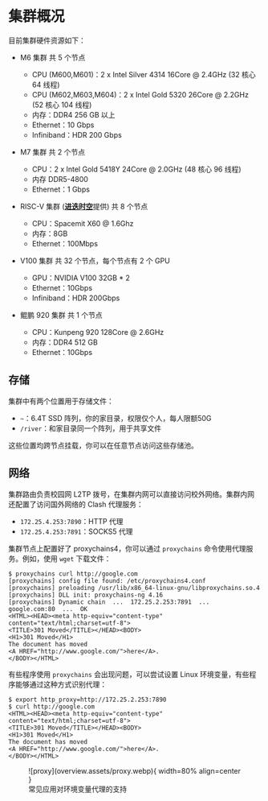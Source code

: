 # 集群概况

目前集群硬件资源如下：

- M6 集群 共 5 个节点
    - CPU (M600,M601)：2 x Intel Silver 4314 16Core @ 2.4GHz (32 核心 64 线程)
    - CPU (M602,M603,M604)：2 x Intel Gold 5320 26Core @ 2.2GHz (52 核心 104 线程)
    - 内存：DDR4 256 GB 以上
    - Ethernet：10 Gbps
    - Infiniband：HDR 200 Gbps

- M7 集群 共 2 个节点
    - CPU：2 x Intel Gold 5418Y 24Core @ 2.0GHz (48 核心 96 线程)
    - 内存 DDR5-4800
    - Ethernet：1 Gbps

- RISC-V 集群 ([**进迭时空**](https://www.spacemit.com/)提供) 共 8 个节点
    - CPU：Spacemit X60 @ 1.6Ghz
    - 内存：8GB
    - Ethernet：100Mbps


- V100 集群 共 32 个节点，每个节点有 2 个 GPU
    - GPU：NVIDIA V100 32GB * 2
    - Ethernet：10Gbps
    - Infiniband：HDR 200Gbps

- 鲲鹏 920 集群 共 1 个节点
    - CPU：Kunpeng 920 128Core @ 2.6GHz
    - 内存：DDR4 512 GB
    - Ethernet：10Gbps

## 存储

集群中有两个位置用于存储文件：

- `~`：6.4T SSD 阵列，你的家目录，权限仅个人，每人限额50G
- `/river`：和家目录同一个阵列，用于共享文件

这些位置均跨节点挂载，你可以在任意节点访问这些存储池。


## 网络

集群路由负责校园网 L2TP 拨号，在集群内网可以直接访问校外网络。集群内网还配置了访问国外网络的 Clash 代理服务：

- `172.25.4.253:7890`：HTTP 代理
- `172.25.4.253:7891`：SOCKS5 代理

集群节点上配置好了 proxychains4，你可以通过 `proxychains` 命令使用代理服务。例如，使用 `wget` 下载文件：

```shell
$ proxychains curl http://google.com
[proxychains] config file found: /etc/proxychains4.conf
[proxychains] preloading /usr/lib/x86_64-linux-gnu/libproxychains.so.4
[proxychains] DLL init: proxychains-ng 4.16
[proxychains] Dynamic chain  ...  172.25.2.253:7891  ...  google.com:80  ...  OK
<HTML><HEAD><meta http-equiv="content-type" content="text/html;charset=utf-8">
<TITLE>301 Moved</TITLE></HEAD><BODY>
<H1>301 Moved</H1>
The document has moved
<A HREF="http://www.google.com/">here</A>.
</BODY></HTML>
```

有些程序使用 `proxychains` 会出现问题，可以尝试设置 Linux 环境变量，有些程序能够通过这种方式识别代理：

```shell
$ export http_proxy=http://172.25.2.253:7890
$ curl http://google.com
<HTML><HEAD><meta http-equiv="content-type" content="text/html;charset=utf-8">
<TITLE>301 Moved</TITLE></HEAD><BODY>
<H1>301 Moved</H1>
The document has moved
<A HREF="http://www.google.com/">here</A>.
</BODY></HTML>
```

<figure markdown="span">
  ![proxy](overview.assets/proxy.webp){ width=80% align=center }
  <figcaption>常见应用对环境变量代理的支持</figcaption>
</figure>
